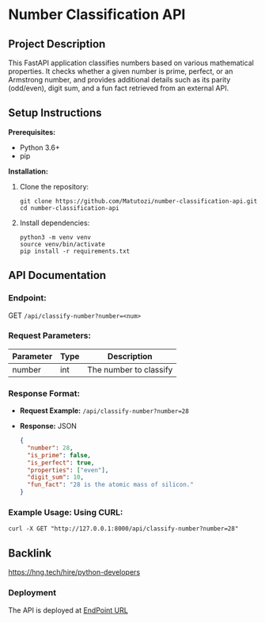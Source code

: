 # Number Classification API

## Project Description

This FastAPI application classifies numbers based on various mathematical properties. It checks whether a given number is prime, perfect,
or an Armstrong number, and provides additional details such as its parity (odd/even), digit sum, and a fun fact retrieved from an external API.

## Setup Instructions

**Prerequisites:**

- Python 3.6+
- pip

**Installation:**

1. Clone the repository:

   ```
   git clone https://github.com/Matutozi/number-classification-api.git
   cd number-classification-api
   ```

2. Install dependencies:
   ```
   python3 -m venv venv
   source venv/bin/activate
   pip install -r requirements.txt
   ```

## API Documentation

### **Endpoint:**

GET `/api/classify-number?number=<num>`

### **Request Parameters:**

| Parameter | Type | Description            |
| --------- | ---- | ---------------------- |
| number    | int  | The number to classify |

### **Response Format:**

- **Request Example:** `/api/classify-number?number=28`

- **Response:** JSON
  ```json
  {
    "number": 28,
    "is_prime": false,
    "is_perfect": true,
    "properties": ["even"],
    "digit_sum": 10,
    "fun_fact": "28 is the atomic mass of silicon."
  }
  ```

### Example Usage: Using CURL:

```
curl -X GET "http://127.0.0.1:8000/api/classify-number?number=28"
```

## Backlink

https://hng.tech/hire/python-developers

### Deployment

The API is deployed at [EndPoint URL](https://your-deployment-url.com/api/classify-number)
